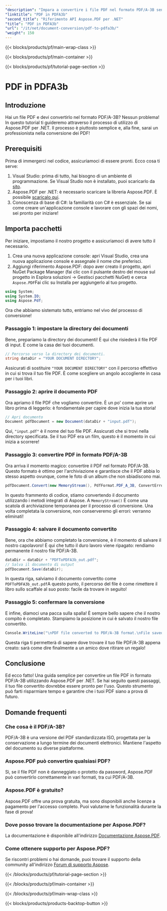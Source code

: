 ```yaml
---
"description": "Impara a convertire i file PDF nel formato PDF/A-3B senza sforzo con Aspose.PDF per .NET in questa guida passo passo."
"linktitle": "PDF in PDFA3b"
"second_title": "Riferimento API Aspose.PDF per .NET"
"title": "PDF in PDFA3b"
"url": "/it/net/document-conversion/pdf-to-pdfa3b/"
"weight": 150
---
```


{{< blocks/products/pf/main-wrap-class >}}

{{< blocks/products/pf/main-container >}}

{{< blocks/products/pf/tutorial-page-section >}}

# PDF in PDFA3b

## Introduzione

Hai un file PDF e devi convertirlo nel formato PDF/A-3B? Nessun problema! In questo tutorial ti guideremo attraverso il processo di utilizzo di Aspose.PDF per .NET. Il processo è piuttosto semplice e, alla fine, sarai un professionista nella conversione dei PDF!

## Prerequisiti

Prima di immergerci nel codice, assicuriamoci di essere pronti. Ecco cosa ti serve:

1. Visual Studio: prima di tutto, hai bisogno di un ambiente di programmazione. Se Visual Studio non è installato, puoi scaricarlo da [sito](https://visualstudio.microsoft.com/).
2. Aspose.PDF per .NET: è necessario scaricare la libreria Aspose.PDF. È possibile [scaricalo qui](https://releases.aspose.com/pdf/net/).
3. Conoscenza di base di C#: la familiarità con C# è essenziale. Se sai come creare un'applicazione console e lavorare con gli spazi dei nomi, sei pronto per iniziare!

## Importa pacchetti

Per iniziare, impostiamo il nostro progetto e assicuriamoci di avere tutto il necessario.

1. Crea una nuova applicazione console: apri Visual Studio, crea una nuova applicazione console e assegnale il nome che preferisci.
2. Aggiungi riferimento Aspose.PDF: dopo aver creato il progetto, apri NuGet Package Manager (fai clic con il pulsante destro del mouse sul progetto in Esplora soluzioni -> Gestisci pacchetti NuGet) e cerca `Aspose.PDF`Fai clic su Installa per aggiungerlo al tuo progetto.

```csharp
using System;
using System.IO;
using Aspose.Pdf;
```

Ora che abbiamo sistemato tutto, entriamo nel vivo del processo di conversione!

### Passaggio 1: impostare la directory dei documenti

Bene, prepariamo la directory dei documenti! È qui che risiederà il file PDF di input. È come la casa dei tuoi documenti.

```csharp
// Percorso verso la directory dei documenti.
string dataDir = "YOUR DOCUMENT DIRECTORY";
```

Assicurati di sostituire `"YOUR DOCUMENT DIRECTORY"` con il percorso effettivo in cui si trova il tuo file PDF. È come scegliere un angolo accogliente in casa per i tuoi libri. 

### Passaggio 2: aprire il documento PDF

Ora apriamo il file PDF che vogliamo convertire. È un po' come aprire un libro prima di leggerlo: è fondamentale per capire dove inizia la tua storia!

```csharp
// Apri documento
Document pdfDocument = new Document(dataDir + "input.pdf");
```

Qui, `"input.pdf"` è il nome del tuo file PDF. Assicurati che si trovi nella directory specificata. Se il tuo PDF era un film, questo è il momento in cui inizia a scorrere!

### Passaggio 3: convertire PDF in formato PDF/A-3B

Ora arriva il momento magico: convertire il PDF nel formato PDF/A-3B. Questo formato è ottimo per l'archiviazione e garantisce che il PDF abbia lo stesso aspetto ovunque, come le foto di un album che non sbiadiscono mai.

```csharp
pdfDocument.Convert(new MemoryStream(), PdfFormat.PDF_A_3B, ConvertErrorAction.Delete);
```

In questo frammento di codice, stiamo convertendo il documento utilizzando i metodi integrati di Aspose. A `MemoryStream()` È come una scatola di archiviazione temporanea per il processo di conversione. Una volta completata la conversione, non conserveremo gli errori: verranno eliminati!

### Passaggio 4: salvare il documento convertito

Bene, ora che abbiamo completato la conversione, è il momento di salvare il nostro capolavoro! È qui che tutto il duro lavoro viene ripagato: rendiamo permanente il nostro file PDF/A-3B.

```csharp
dataDir = dataDir + "PDFToPDFA3b_out.pdf";
// Salva il documento di output
pdfDocument.Save(dataDir);
```

In questa riga, salviamo il documento convertito come `PDFToPDFA3b_out.pdf`A questo punto, il percorso del file è come rimettere il libro sullo scaffale al suo posto: facile da trovare in seguito!

### Passaggio 5: confermare la conversione

E infine, diamoci una pacca sulla spalla! È sempre bello sapere che il nostro compito è completato. Stampiamo la posizione in cui è salvato il nostro file convertito.

```csharp
Console.WriteLine("\nPDF file converted to PDF/A-3B format.\nFile saved at " + dataDir);
```

Questa riga ti permetterà di sapere dove trovare il tuo file PDF/A-3B appena creato: sarà come dire finalmente a un amico dove ritirare un regalo!

## Conclusione

Ed ecco fatto! Una guida semplice per convertire un file PDF in formato PDF/A-3B utilizzando Aspose.PDF per .NET. Se hai seguito questi passaggi, il tuo file convertito dovrebbe essere pronto per l'uso. Questo strumento può farti risparmiare tempo e garantire che i tuoi PDF siano a prova di futuro.

## Domande frequenti

### Che cosa è il PDF/A-3B?
PDF/A-3B è una versione del PDF standardizzata ISO, progettata per la conservazione a lungo termine dei documenti elettronici. Mantiene l'aspetto del documento su diverse piattaforme.

### Aspose.PDF può convertire qualsiasi PDF?
Sì, se il file PDF non è danneggiato o protetto da password, Aspose.PDF può convertirlo correttamente in vari formati, tra cui PDF/A-3B.

### Aspose.PDF è gratuito?
Aspose.PDF offre una prova gratuita, ma sono disponibili anche licenze a pagamento per l'accesso completo. Puoi valutarne le funzionalità durante la fase di prova!

### Dove posso trovare la documentazione per Aspose.PDF?
La documentazione è disponibile all'indirizzo [Documentazione Aspose.PDF](https://reference.aspose.com/pdf/net/).

### Come ottenere supporto per Aspose.PDF?
Se riscontri problemi o hai domande, puoi trovare il supporto della community all'indirizzo [Forum di supporto Aspose](https://forum.aspose.com/c/pdf/10).

{{< /blocks/products/pf/tutorial-page-section >}}

{{< /blocks/products/pf/main-container >}}

{{< /blocks/products/pf/main-wrap-class >}}

{{< blocks/products/products-backtop-button >}}